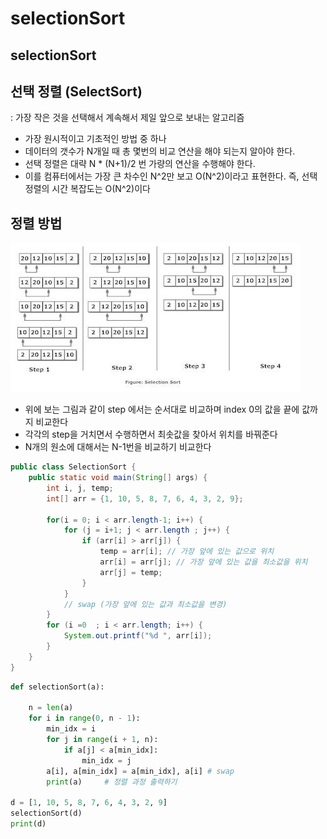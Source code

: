 # selectionSort

## selectionSort

## 선택 정렬 \(SelectSort\)

: 가장 작은 것을 선택해서 계속해서 제일 앞으로 보내는 알고리즘

* 가장 원시적이고 기초적인 방법 중 하나 
* 데이터의 갯수가 N개일 때 총 몇번의 비교 연산을 해야 되는지 알아야 한다.
* 선택 정렬은 대략 N \* \(N+1\)/2 번 가량의 연산을 수행해야 한다. 
* 이를 컴퓨터에서는 가장 큰 차수인 N^2만 보고 O\(N^2\)이라고 표현한다. 즉, 선택 정렬의 시간 복잡도는 O\(N^2\)이다 

## 정렬 방법

![selectionSort](../../.gitbook/assets/selectionSort.png)

* 위에 보는 그림과 같이 step 에서는 순서대로 비교하며 index 0의 값을 끝에 값까지 비교한다
* 각각의 step을 거치면서 수행하면서 최솟값을 찾아서 위치를 바꿔준다 
* N개의 원소에 대해서는 N-1번을 비교하기 비교한다 

```java
public class SelectionSort {
    public static void main(String[] args) {
        int i, j, temp;
        int[] arr = {1, 10, 5, 8, 7, 6, 4, 3, 2, 9};

        for(i = 0; i < arr.length-1; i++) {
            for (j = i+1; j < arr.length ; j++) {
                if (arr[i] > arr[j]) {
                    temp = arr[i]; // 가장 앞에 있는 값으로 위치
                    arr[i] = arr[j]; // 가장 앞에 있는 값을 최소값을 위치
                    arr[j] = temp;
                }
            }
            // swap (가장 앞에 있는 값과 최소값을 변경)
        }
        for (i =0  ; i < arr.length; i++) {
            System.out.printf("%d ", arr[i]);
        }
    }
}
```

```python
def selectionSort(a):

    n = len(a)
    for i in range(0, n - 1):
        min_idx = i
        for j in range(i + 1, n):
            if a[j] < a[min_idx]:
                min_idx = j
        a[i], a[min_idx] = a[min_idx], a[i] # swap
        print(a)     # 정렬 과정 출력하기

d = [1, 10, 5, 8, 7, 6, 4, 3, 2, 9]
selectionSort(d)
print(d)
```

